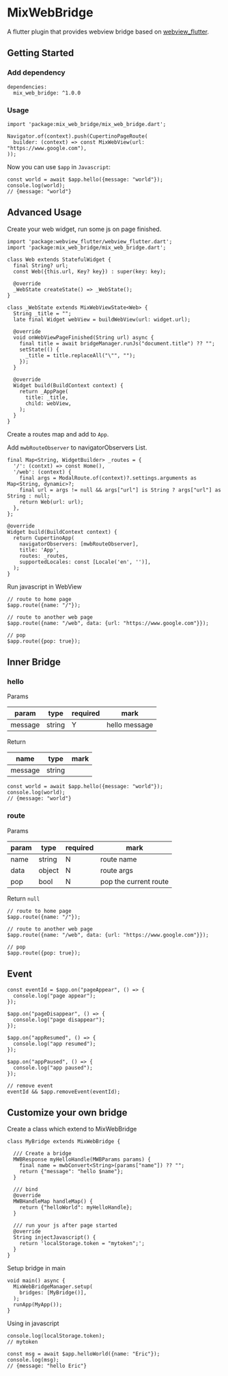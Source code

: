 # MixWebBridge

A flutter plugin that provides webview bridge based on [webview_flutter](https://pub.dev/packages/webview_flutter).

## Getting Started

### Add dependency

    dependencies:
      mix_web_bridge: ^1.0.0


### Usage

    import 'package:mix_web_bridge/mix_web_bridge.dart';

    Navigator.of(context).push(CupertinoPageRoute(
      builder: (context) => const MixWebView(url: "https://www.google.com"),
    ));

Now you can use `$app` in `Javascript`:

    const world = await $app.hello({message: "world"});
    console.log(world);
    // {message: "world"}

## Advanced Usage

Create your web widget, run some js on page finished.

    import 'package:webview_flutter/webview_flutter.dart';
    import 'package:mix_web_bridge/mix_web_bridge.dart';

    class Web extends StatefulWidget {
      final String? url;
      const Web({this.url, Key? key}) : super(key: key);

      @override
      _WebState createState() => _WebState();
    }

    class _WebState extends MixWebViewState<Web> {
      String _title = "";
      late final Widget webView = buildWebView(url: widget.url);

      @override
      void onWebViewPageFinished(String url) async {
        final title = await bridgeManager.runJs("document.title") ?? "";
        setState(() {
          _title = title.replaceAll("\"", "");
        });
      }

      @override
      Widget build(BuildContext context) {
        return _AppPage(
          title: _title,
          child: webView,
        );
      }
    }

Create a routes map and add to `App`.

Add `mwbRouteObserver` to navigatorObservers List.

    final Map<String, WidgetBuilder> _routes = {
      '/': (contxt) => const Home(),
      '/web': (context) {
        final args = ModalRoute.of(context)?.settings.arguments as Map<String, dynamic>?;
        final url = args != null && args["url"] is String ? args["url"] as String : null;
        return Web(url: url);
      },
    };

    @override
    Widget build(BuildContext context) {
      return CupertinoApp(
        navigatorObservers: [mwbRouteObserver],
        title: 'App',
        routes: _routes,
        supportedLocales: const [Locale('en', '')],
      );
    }

Run javascript in WebView

    // route to home page
    $app.route({name: "/"});

    // route to another web page 
    $app.route({name: "/web", data: {url: "https://www.google.com"}});

    // pop
    $app.route({pop: true});


## Inner Bridge

### hello

Params

| param   | type   | required | mark          |
| ------- | ------ | -------- | ------------- |
| message | string | Y        | hello message |

Return

| name    | type   | mark |
| ------- | ------ | ---- |
| message | string |

    const world = await $app.hello({message: "world"});
    console.log(world);
    // {message: "world"}

### route

Params

| param | type   | required | mark                  |
| ----- | ------ | -------- | --------------------- |
| name  | string | N        | route name            |
| data  | object | N        | route args            |
| pop   | bool   | N        | pop the current route |

Return `null`

    // route to home page
    $app.route({name: "/"});

    // route to another web page 
    $app.route({name: "/web", data: {url: "https://www.google.com"}});

    // pop
    $app.route({pop: true});

## Event

    const eventId = $app.on("pageAppear", () => {
      console.log("page appear");
    });

    $app.on("pageDisappear", () => {
      console.log("page disappear");
    });

    $app.on("appResumed", () => {
      console.log("app resumed");
    });

    $app.on("appPaused", () => {
      console.log("app paused");
    });

    // remove event
    eventId && $app.removeEvent(eventId);

## Customize your own bridge

Create a class which extend to MixWebBridge

    class MyBridge extends MixWebBridge {

      /// Create a bridge
      MWBResponse myHelloHandle(MWBParams params) {
        final name = mwbConvert<String>(params["name"]) ?? "";
        return {"message": "hello $name"};
      }

      /// bind
      @override
      MWBHandleMap handleMap() {
        return {"helloWorld": myHelloHandle};
      }

      /// run your js after page started
      @override
      String injectJavascript() {
        return 'localStorage.token = "mytoken";';
      }
    }

Setup bridge in main

    void main() async {
      MixWebBridgeManager.setup(
        bridges: [MyBridge()],
      );
      runApp(MyApp());
    }

Using in javascript

    console.log(localStorage.token);
    // mytoken

    const msg = await $app.helloWorld({name: "Eric"});
    console.log(msg);
    // {message: "hello Eric"}
